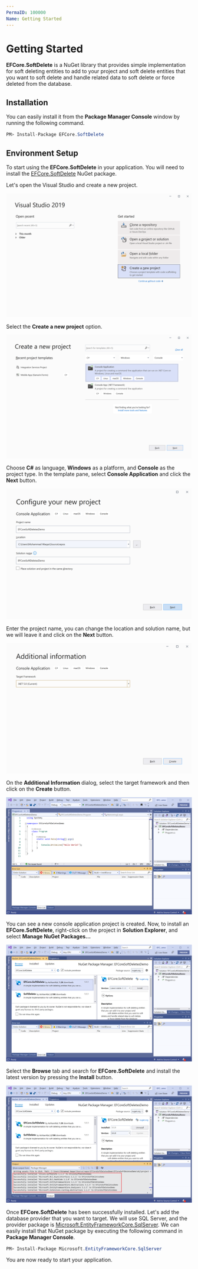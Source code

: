 ```yaml
---
PermaID: 100000
Name: Getting Started
---
```


# Getting Started

**EFCore.SoftDelete** is a NuGet library that provides simple implementation for soft deleting entities to add to your project and soft delete entities that you want to soft delete and handle related data to soft delete or force deleted from the database.

## Installation

You can easily install it from the **Package Manager Console** window by running the following command.

```csharp
PM> Install-Package EFCore.SoftDelete
```

## Environment Setup

To start using the **EFCore.SoftDelete** in your application. You will need to install the [EFCore.SoftDelete](https://www.nuget.org/packages/EFCore.SoftDelete) NuGet package.

Let's open the Visual Studio and create a new project.

<img src="images/setup-1.png" alt="Create a new project">

Select the **Create a new project** option.

<img src="images/setup-2.png" alt="Select Console Application template">

Choose **C#** as language, **Windows** as a platform, and **Console** as the project type. In the template pane, select **Console Application** and click the **Next** button.

<img src="images/setup-3.png" alt="Configure your new project">

Enter the project name, you can change the location and solution name, but we will leave it and click on the **Next** button.  

<img src="images/setup-4.png" alt="Additional Information">

On the **Additional Information** dialog, select the target framework and then click on the **Create** button.  

<img src="images/setup-5.png" alt="Console Application created">

You can see a new console application project is created. Now, to install an **EFCore.SoftDelete**, right-click on the project in **Solution Explorer**, and select **Manage NuGet Packages...**

<img src="images/setup-6.png" alt="Install EFCore.SoftDelete">

Select the **Browse** tab and search for **EFCore.SoftDelete** and install the latest version by pressing the **Install** button. 

<img src="images/setup-7.png" alt="EFCore.SoftDelete installed successfully">

Once **EFCore.SoftDelete** has been successfully installed. Let's add the database provider that you want to target. We will use SQL Server, and the provider package is [Microsoft.EntityFrameworkCore.SqlServer](https://www.nuget.org/packages/Microsoft.EntityFrameworkCore.SqlServer). We can easily install that NuGet package by executing the following command in **Package Manager Console**. 

```csharp
PM> Install-Package Microsoft.EntityFrameworkCore.SqlServer
```

You are now ready to start your application.
